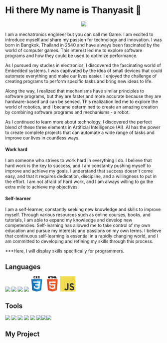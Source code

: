 <h1>Hi there My name is Thanyasit 👋</h1>
<p align="center">
<img src="https://upload.wikimedia.org/wikipedia/commons/thumb/6/6e/Mecha_workaround.svg/1200px-Mecha_workaround.svg.png" width="300">
</p>

I am a mechatronics engineer but you can call me Game. I am excited to introduce myself and share my passion for technology and innovation. I was born in Bangkok, Thailand in 2540 and have always been fascinated by the world of computer games. This interest led me to explore software programs and how they could be used to optimize performance.

As I pursued my studies in electronics, I discovered the fascinating world of Embedded systems. I was captivated by the idea of small devices that could automate everything and make our lives easier. I enjoyed the challenge of creating programs to perform specific tasks and bring new ideas to life.

Along the way, I realized that mechanisms have similar principles to software programs, but they are faster and more accurate because they are hardware-based and can be sensed. This realization led me to explore the world of robotics, and I became determined to create an amazing creation by combining software programs and mechanisms - a robot.

As I continued to learn more about technology, I discovered the perfect blend of these three elements in Artificial Intelligence (AI). AI has the power to create complete projects that can automate a wide range of tasks and improve our lives in countless ways.

<h4>Work hard</h4>
I am someone who strives to work hard in everything I do. I believe that hard work is the key to success, and I am constantly pushing myself to improve and achieve my goals. I understand that success doesn't come easy, and that it requires dedication, discipline, and a willingness to put in the effort. I am not afraid of hard work, and I am always willing to go the extra mile to achieve my objectives.

<h4>Self-learner</h4>
I am a self-learner, constantly seeking new knowledge and skills to improve myself. Through various resources such as online courses, books, and tutorials, I am able to expand my knowledge and develop new competencies. Self-learning has allowed me to take control of my own education and pursue my interests and passions on my own terms. I believe that continuous self-learning is essential in a rapidly changing world, and I am committed to developing and refining my skills through this process.

***Here, I will display skills specifically for programmers.

<h2>Languages</h2>

<img src="https://upload.wikimedia.org/wikipedia/commons/thumb/1/18/ISO_C%2B%2B_Logo.svg/1822px-ISO_C%2B%2B_Logo.svg.png" width="50">&nbsp;<img src="https://upload.wikimedia.org/wikipedia/commons/thumb/c/c3/Python-logo-notext.svg/1200px-Python-logo-notext.svg.png" width="50">&nbsp;<img src="https://cdn.worldvectorlogo.com/logos/c-1.svg" width="50">&nbsp;<img src="https://encrypted-tbn0.gstatic.com/images?q=tbn:ANd9GcSEP5qP63YWdtCWRKO42_6JYgnZTaUh-HqWGA&usqp=CAU" width="50"><img src="https://raw.githubusercontent.com/devicons/devicon/master/icons/css3/css3-original-wordmark.svg" width="50"><img src="https://raw.githubusercontent.com/devicons/devicon/master/icons/html5/html5-original-wordmark.svg" width="50"><img src="https://raw.githubusercontent.com/devicons/devicon/master/icons/javascript/javascript-original.svg" width="50">



<h2>Tools</h2>

<img src="https://olimex.files.wordpress.com/2017/06/arduino-logo-circle-thumb.png?w=584" width="50">&nbsp;<img src="https://pic4.zhimg.com/v2-5ee59ad347ccef2d6fa2e030b014da3f_ipico.jpg" width="50">&nbsp;<img src="https://encrypted-tbn0.gstatic.com/images?q=tbn:ANd9GcSUT9MI40D8PZ6BJRiWgfpMxXV2p6bBW1EisAgXeDglLKUSSsOLHOJysY5epyb0SlAeM5k&usqp=CAU" width="50">&nbsp;<img src="https://encrypted-tbn0.gstatic.com/images?q=tbn:ANd9GcRv90odFZigOXVqzpieh2RrNhDEB5VRrcZTGyLQ8gLs7fDNii-INElQiTdOe9IDPVq6TR4&usqp=CAU" width="50">&nbsp;<img src="https://camo.githubusercontent.com/b861b92581ad5a7b81147073d729eda727f71985d72f3dd198e0afd792a6f9de/68747470733a2f2f7777772e766563746f726c6f676f2e7a6f6e652f6c6f676f732f74656e736f72666c6f772f74656e736f72666c6f772d69636f6e2e737667" width="50">&nbsp;<img src="https://encrypted-tbn0.gstatic.com/images?q=tbn:ANd9GcS5ygaaX2L3hje4OFM6PnE_MZfiarfSkvU-l7JNvjAwLOqqDZzxJW0Wb17DJN1j0w8ZOiY&usqp=CAU" width="50"><img src="https://encrypted-tbn0.gstatic.com/images?q=tbn:ANd9GcTKwnziTwVcL7pPn1fPvVVnx--2UdIrlSGRaQ&usqp=CAU" width="70"><img src="https://encrypted-tbn0.gstatic.com/images?q=tbn:ANd9GcS_n9APHG2SZT_sNZvh28eD7Gkgfq2gqFvXdg&usqp=CAU" width="50">

<h2>My Project</h2>



<!--
**Thanyasit/Thanyasit** is a ✨ _special_ ✨ repository because its `README.md` (this file) appears on your GitHub profile.

Here are some ideas to get you started:

- 🔭 I’m currently working on ...
- 🌱 I’m currently learning ...
- 👯 I’m looking to collaborate on ...
- 🤔 I’m looking for help with ...
- 💬 Ask me about ...
- 📫 How to reach me: ...
- 😄 Pronouns: ...
- ⚡ Fun fact: ...
-->
